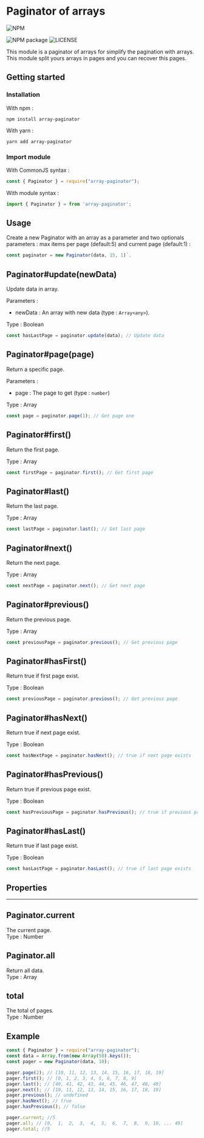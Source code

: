 # Paginator of arrays

![NPM](https://nodei.co/npm/array-paginator.png)

![[NPM package](https://www.npmjs.com/package/array-paginator)](https://badge.fury.io/js/array-paginator.svg)
![[LICENSE](https://github.com/Smaug6739/array-paginator.js/blob/master/LICENSE)](https://img.shields.io/github/license/Smaug6739/array-paginator.svg)

This module is a paginator of arrays for simplify the pagination with arrays.  
This module split yours arrays in pages and you can recover this pages.

## Getting started

### Installation

With npm :

```sh-session
npm install array-paginator
```

With yarn :

```sh-session
yarn add array-paginator
```

### Import module

With CommonJS syntax :

```js
const { Paginator } = require("array-paginator");
```

With module syntax :

```js
import { Paginator } = from 'array-paginator';
```

## Usage

Create a new Paginator with an array as a parameter and two optionals parameters : max items per page (default:5) and current page (default:1) :

```js
const paginator = new Paginator(data, 15, 1)`.
```

## Paginator#update(newData)

Update data in array.

Parameters :

- newData : An array with new data (type : `Array<any>`).

Type : Boolean

```js
const hasLastPage = paginator.update(data); // Update data
```

## Paginator#page(page)

Return a specific page.

Parameters :

- page : The page to get (type : `number`)

Type : Array

```js
const page = paginator.page(1); // Get page one
```

## Paginator#first()

Return the first page.

Type : Array

```js
const firstPage = paginator.first(); // Get first page
```

## Paginator#last()

Return the last page.

Type : Array

```js
const lastPage = paginator.last(); // Get last page
```

## Paginator#next()

Return the next page.

Type : Array

```js
const nextPage = paginator.next(); // Get next page
```

## Paginator#previous()

Return the previous page.

Type : Array

```js
const previousPage = paginator.previous(); // Get previous page
```

## Paginator#hasFirst()

Return true if first page exist.

Type : Boolean

```js
const previousPage = paginator.previous(); // Get previous page
```

## Paginator#hasNext()

Return true if next page exist.

Type : Boolean

```js
const hasNextPage = paginator.hasNext(); // true if next page exists
```

## Paginator#hasPrevious()

Return true if previous page exist.

Type : Boolean

```js
const hasPreviousPage = paginator.hasPrevious(); // true if previous page exists
```

## Paginator#hasLast()

Return true if last page exist.

Type : Boolean

```js
const hasLastPage = paginator.hasLast(); // true if last page exists
```

## Properties

---

## Paginator.current

The current page.  
Type : Number

## Paginator.all

Return all data.  
Type : Array

## total

The total of pages.  
Type : Number

## Example

```js
const { Paginator } = require("array-paginator");
const data = Array.from(new Array(50).keys());
const pager = new Paginator(data, 10);

pager.page(2); // [10, 11, 12, 13, 14, 15, 16, 17, 18, 19]
pager.first(); // [0, 1, 2, 3, 4, 5, 6, 7, 8, 9]
pager.last(); // [40, 41, 42, 43, 44, 45, 46, 47, 48, 49]
pager.next(); // [10, 11, 12, 13, 14, 15, 16, 17, 18, 19]
pager.previous(); // undefined
pager.hasNext(); // true
pager.hasPrevious(); // false

pager.current; //5
pager.all; // [0,  1,  2,  3,  4,  5,  6,  7,  8,  9, 10, ... 49]
pager.total; //5
```
